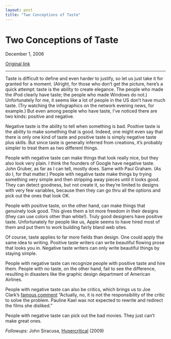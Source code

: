 ```yaml
---
layout: post
title: "Two Conceptions of Taste"
---
```

Two Conceptions of Taste
========================

December 1, 2006

[Original link](http://www.aaronsw.com/weblog/2taste)

* * * * *

Taste is difficult to define and even harder to justify, so let us just
take it for granted for a moment. (Alright, for those who don’t get the
picture, here’s a quick attempt: taste is the ability to create
elegance. The people who made the iPod clearly have taste; the people
who made Windows do not.) Unfortunately for me, it seems like a lot of
people in the US don’t have much taste. (Try watching the infographics
on the network evening news, for example.) But even among people who
have taste, I’ve noticed there are two kinds: positive and negative.

Negative taste is the ability to tell when something is bad. Positive
taste is the ability to make something that is good. Indeed, one might
even say that there is only one kind of taste and positive taste is
simply negative taste plus skills. But since taste is generally inferred
from creations, it’s probably simpler to treat them as two different
things.

People with negative taste can make things that look really nice, but
they also look very plain. I think the founders of Google have negative
taste. John Gruber, as far as I can tell, mostly does. Same with Paul
Graham. (As do I, for that matter.) People with negative taste make
things by trying something very simple and then stripping away pieces
until it looks good. They can detect goodness, but not create it, so
they’re limited to designs with very few variables, because then they
can go thru all the options and pick out the ones that look OK.

People with positive taste, on the other hand, can make things that
genuinely look good. This gives them a lot more freedom in their designs
(they can use colors other than white!). Truly good designers have
positive taste. Unfortunately for people like us, Apple seems to have
hired most of them and put them to work building fairly bland web sites.

Of course, taste applies to far more fields than design. One could apply
the same idea to writing. Positive taste writers can write beautiful
flowing prose that looks you in. Negative taste writers can only write
beautiful things by staying simple.

People with negative taste can recognize people with positive taste and
hire them. People with no taste, on the other hand, fail to see the
difference, resulting in disasters like the graphic design department of
American Airlines.

People with negative taste can also be critics, which brings us to Joe
Clark’s [famous
comment](http://lists.w3.org/Archives/Public/w3c-wai-ig/2004JulSep/0237.html)
“Actually, no, it is not the responsibility of the critic to solve the
problem. Pauline Kael was not expected to rewrite and redirect the films
she disliked.”

People with negative taste can pick out the bad movies. They just can’t
make great ones.

*Followups:* John Siracusa,
[Hypercritical](http://arstechnica.com/staff/fatbits/2009/05/hypercritical.ars)
(2009)
